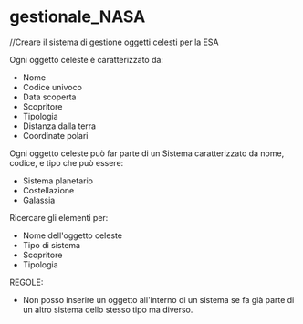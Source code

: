 # gestionale_NASA
//Creare il sistema di gestione oggetti celesti per la ESA
 
Ogni oggetto celeste è caratterizzato da:
- Nome
- Codice univoco
- Data scoperta
- Scopritore
- Tipologia
- Distanza dalla terra
- Coordinate polari
 
Ogni oggetto celeste può far parte di un Sistema caratterizzato da nome, codice, e tipo che può essere:
- Sistema planetario
- Costellazione
- Galassia
 
Ricercare gli elementi per:
- Nome dell'oggetto celeste
- Tipo di sistema
- Scopritore
- Tipologia
 
REGOLE:
- Non posso inserire un oggetto all'interno di un sistema se fa già parte di un altro sistema dello stesso tipo ma diverso.
